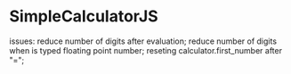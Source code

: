 # SimpleCalculatorJS
issues: reduce number of digits after evaluation;
reduce number of digits when is typed floating point number;
reseting calculator.first_number after "=";
